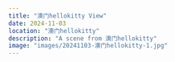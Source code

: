 ```yaml
---
title: "澳门hellokitty View"
date: 2024-11-03
location: "澳门hellokitty"
description: "A scene from 澳门hellokitty"
image: "images/20241103-澳门hellokitty-1.jpg"
---
```

